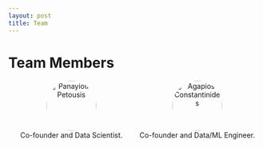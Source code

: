 ```yaml
---
layout: post
title: Team
---
```




# Team Members

<div style="display: flex; justify-content: space-between;">

  <figure style="flex: 1; text-align: center; margin: 1px;">
    <img alt="Panayiotis Petousis" src="https://media.licdn.com/dms/image/C5603AQE7xSZh5ud22g/profile-displayphoto-shrink_200_200/0/1600714269179?e=1725494400&v=beta&t=d2tCFdb3zvE87jBG4KzxcHSq6bubZbaHoBhn3pLUvYg" style="width: 100px; height: 100px; border-radius: 50%;" />
    <figcaption>
      Co-founder and Data Scientist.
    </figcaption>
  </figure>

  <figure style="flex: 1; text-align: center; margin: 1px;">
    <img alt="Agapios Constantinides" src="https://media.licdn.com/dms/image/C5603AQHj0feKEVMGhg/profile-displayphoto-shrink_200_200/0/1651612374221?e=1725494400&v=beta&t=pV4IrD5bNOMubuTbCrpHbGe95G-UoxPeE1fyWN9KlOY" style="width: 100px; height: 100px; border-radius: 50%;" />
    <figcaption>
      Co-founder and Data/ML Engineer.
    </figcaption>
  </figure>

</div>


